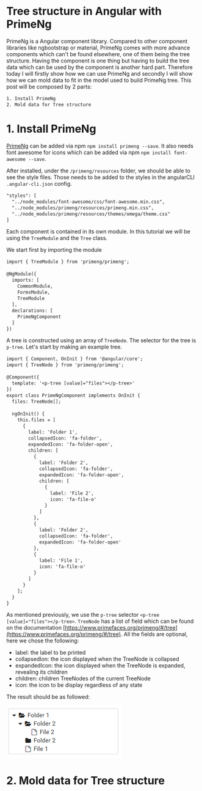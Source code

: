 # Tree structure in Angular with PrimeNg

PrimeNg is a Angular component library. Compared to other component libraries like ngbootstrap or material, PrimeNg comes with more advance components which can't be found elsewhere, one of them being the tree structure.
Having the component is one thing but having to build the tree data which can be used by the component is another hard part.
Therefore today I will firstly show how we can use PrimeNg and secondly I will show how we can mold data to fit in the model used to build PrimeNg tree.
This post will be composed by 2 parts:

```
1. Install PrimeNg
2. Mold data for Tree structure
```

# 1. Install PrimeNg

[PrimeNg](https://www.primefaces.org/primeng) can be added via npm `npm install primeng --save`.
It also needs font awesome for icons which can be added via npm `npm install font-awesome --save`.

After installed, under the `/primeng/resources` folder, we should be able to see the style files. Those needs to be added to the styles in the angularCLI `.angular-cli.json` config. 

```
"styles": [
  "../node_modules/font-awesome/css/font-awesome.min.css",
  "../node_modules/primeng/resources/primeng.min.css",
  "../node_modules/primeng/resources/themes/omega/theme.css"
]
```

Each component is contained in its own module. In this tutorial we will be using the `TreeModule` and the `Tree` class.

We start first by importing the module

```
import { TreeModule } from 'primeng/primeng';

@NgModule({
  imports: [
    CommonModule,
    FormsModule,
    TreeModule
  ],
  declarations: [
    PrimeNgComponent
  ]
})
```

A tree is constructed using an array of `TreeNode`. The selector for the tree is `p-tree`. Let's start by making an example tree.

```
import { Component, OnInit } from '@angular/core';
import { TreeNode } from 'primeng/primeng';

@Component({
  template: '<p-tree [value]="files"></p-tree>'
})
export class PrimeNgComponent implements OnInit {
  files: TreeNode[];

  ngOnInit() {
    this.files = [
      {
        label: 'Folder 1',
        collapsedIcon: 'fa-folder',
        expandedIcon: 'fa-folder-open',
        children: [
          {
            label: 'Folder 2',
            collapsedIcon: 'fa-folder',
            expandedIcon: 'fa-folder-open',
            children: [
              {
                label: 'File 2',
                icon: 'fa-file-o'
              }
            ]
          },
          {
            label: 'Folder 2',
            collapsedIcon: 'fa-folder',
            expandedIcon: 'fa-folder-open'
          },
          {
            label: 'File 1',
            icon: 'fa-file-o'
          }
        ]
      }
    ];
  }
}
```

As mentioned previously, we use the `p-tree` selector `<p-tree [value]="files"></p-tree>`. `TreeNode` has a list of field which can be found on the documentation [https://www.primefaces.org/primeng/#/tree](https://www.primefaces.org/primeng/#/tree). All the fields are optional, here we chose the following:

 - label: the label to be printed
 - collapsedIon: the icon displayed when the TreeNode is collapsed
 - expandedIcon: the icon displayed when the TreeNode is expanded, revealing its children
 - children: children TreeNodes of the current TreeNode
 - icon: the icon to be display regardless of any state

The result should be as followed:

![tree](https://raw.githubusercontent.com/Kimserey/BlogArchive/master/img/20170729/tree.PNG)

#  2. Mold data for Tree structure